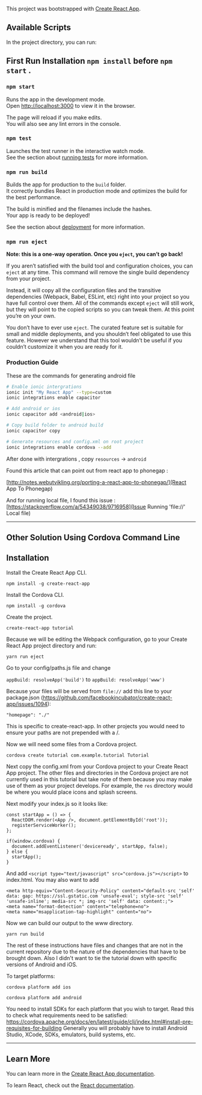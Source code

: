 This project was bootstrapped with [Create React App](https://github.com/facebook/create-react-app).


## Available Scripts

In the project directory, you can run:

## First Run Installation `npm install` before `npm start` .

### `npm start`

Runs the app in the development mode.<br>
Open [http://localhost:3000](http://localhost:3000) to view it in the browser.

The page will reload if you make edits.<br>
You will also see any lint errors in the console.

### `npm test`

Launches the test runner in the interactive watch mode.<br>
See the section about [running tests](https://facebook.github.io/create-react-app/docs/running-tests) for more information.

### `npm run build`

Builds the app for production to the `build` folder.<br>
It correctly bundles React in production mode and optimizes the build for the best performance.

The build is minified and the filenames include the hashes.<br>
Your app is ready to be deployed!

See the section about [deployment](https://facebook.github.io/create-react-app/docs/deployment) for more information.

### `npm run eject`

**Note: this is a one-way operation. Once you `eject`, you can’t go back!**

If you aren’t satisfied with the build tool and configuration choices, you can `eject` at any time. This command will remove the single build dependency from your project.

Instead, it will copy all the configuration files and the transitive dependencies (Webpack, Babel, ESLint, etc) right into your project so you have full control over them. All of the commands except `eject` will still work, but they will point to the copied scripts so you can tweak them. At this point you’re on your own.

You don’t have to ever use `eject`. The curated feature set is suitable for small and middle deployments, and you shouldn’t feel obligated to use this feature. However we understand that this tool wouldn’t be useful if you couldn’t customize it when you are ready for it.

### Production Guide

These are the commands for generating android file
```bash
# Enable ionic intergrations
ionic init "My React App" --type=custom
ionic integrations enable capacitor

# Add android or ios
ionic capacitor add <android|ios>

# Copy build folder to android build
ionic capacitor copy

# Generate resources and config.xml on root project
ionic integrations enable cordova --add
```

After done with intergrations , copy `resources` -> `android`

Found this article that can point out from react app to phonegap :

[http://notes.webutvikling.org/porting-a-react-app-to-phonegap/](React App To Phonegap)

And for running local file, I found this issue :
[https://stackoverflow.com/a/54349038/9716958](Issue Running 'file://' Local file)

---
## Other Solution Using Cordova Command Line
## Installation

Install the Create React App CLI.

`npm install -g create-react-app`

Install the Cordova CLI.

`npm install -g cordova`

Create the project.

`create-react-app tutorial`

Because we will be editing the Webpack configuration, go to your Create React App project directory and run:

`yarn run eject`

Go to your config/paths.js file and change

`appBuild: resolveApp('build')` to `appBuild: resolveApp('www')`

Because your files will be served from `file://` add this line to your package.json (https://github.com/facebookincubator/create-react-app/issues/1094):

`"homepage": "./"`

This is specific to create-react-app. In other projects you would need to ensure your paths are not prepended with a /.

Now we will need some files from a Cordova project.

`cordova create tutorial com.example.tutorial Tutorial`

Next copy the config.xml from your Cordova project to your Create React App project. The other files and directories in the Cordova project are not currently used in this tutorial but take note of them because you may make use of them as your project develops. For example, the `res` directory would be where you would place icons and splash screens.

Next modify your index.js so it looks like:
```
const startApp = () => {
  ReactDOM.render(<App />, document.getElementById('root'));
  registerServiceWorker();
};

if(window.cordova) {
  document.addEventListener('deviceready', startApp, false);
} else {
  startApp();
}
```

And add `<script type="text/javascript" src="cordova.js"></script>` to index.html. You may also want to add
```
<meta http-equiv="Content-Security-Policy" content="default-src 'self' data: gap: https://ssl.gstatic.com 'unsafe-eval'; style-src 'self' 'unsafe-inline'; media-src *; img-src 'self' data: content:;">
<meta name="format-detection" content="telephone=no">
<meta name="msapplication-tap-highlight" content="no">
```

Now we can build our output to the www directory.

`yarn run build`

The rest of these instructions have files and changes that are not in the current repository due to the nature of the dependencies that have to be brought down. Also I didn't want to tie the tutorial down with specific versions of Android and iOS.

To target platforms:

`cordova platform add ios`

`cordova platform add android`

You need to install SDKs for each platform that you wish to target. Read this to check what requirements need to be satisfied: https://cordova.apache.org/docs/en/latest/guide/cli/index.html#install-pre-requisites-for-building
Generally you will probably have to install Android Studio, XCode, SDKs, emulators, build systems, etc.

---

## Learn More

You can learn more in the [Create React App documentation](https://facebook.github.io/create-react-app/docs/getting-started).

To learn React, check out the [React documentation](https://reactjs.org/).
